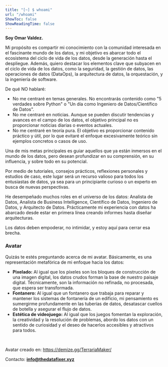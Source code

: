 ```yaml
---
title: "[~] $ whoami"
url: "/whoami"
ShowToc: false
ShowReadingTime: false
---
```


**Soy Omar Valdez.**

Mi propósito es compartir mi conocimiento con la comunidad interesada en el fascinante mundo de los datos, y mi objetivo es abarcar todo el ecosistema del ciclo de vida de los datos, desde la generación hasta el despliegue. Además, quiero destacar los elementos clave que subyacen en el ciclo de vida de los datos, como la seguridad, la gestión de datos, las operaciones de datos (DataOps), la arquitectura de datos, la orquestación, y la ingeniería de software.

De qué NO hablaré:
- No me centraré en temas generales. No encontrarás contenido como "5 verdades sobre Python" o "Un día como Ingeniero de Datos/Científico de Datos".
- No me centraré en noticias. Aunque se pueden discutir tendencias y avances en el campo de los datos, el objetivo principal no es proporcionar noticias diarias o eventos actuales.
- No me centraré en teoría pura. El objetivo es proporcionar contenido práctico y útil, por lo que evitaré el enfoque excesivamente teórico sin ejemplos concretos o casos de uso.

Una de mis metas principales es guiar aquellos que ya están inmersos en el mundo de los datos, pero desean profundizar en su comprensión, en su influencia, y sobre todo en su potencial.

Por medio de tutoriales, consejos prácticos, reflexiones personales y estudios de caso, este lugar será un recurso valioso para todos los entusiastas de datos, ya sea para un principiante curioso o un experto en busca de nuevas perspectivas.

He desempeñado muchos roles en el universo de los datos: Analista de Datos, Analista de Business Intelligence, Científico de Datos, Ingeniero de Datos, y Arquitecto de Datos. Prácticamente mi experiencia con datos ha abarcado desde estar en primera línea creando informes hasta diseñar arquitecturas.

Los datos deben empoderar, no intimidar, y estoy aquí para cerrar esa brecha.

### Avatar

Quizás te estés preguntando acerca de mi avatar. Básicamente, es una representación metafórica de mi enfoque hacia los datos:

- **Pixelado:** Al igual que los píxeles son los bloques de construcción de una imagen digital, los datos crudos forman la base de nuestro paisaje digital. Técnicamente, son la información no refinada, no procesada, que espera ser transformada.
- **Fontanero:** Al igual que un fontanero que trabaja para reparar y mantener los sistemas de fontanería de un edificio, mi pensamiento es sumergirme profundamente en las tuberías de datos, desatascar cuellos de botella y asegurar el flujo de datos.
- **Estética de videojuego:** Al igual que los juegos fomentan la exploración, la creatividad y la resolución de problemas, abordo los datos con un sentido de curiosidad y el deseo de hacerlos accesibles y atractivos para todos.

&nbsp;

Avatar creado en: https://demize.gg/TerrariaMaker/

Contacto: **info@thedatafixer.xyz**
